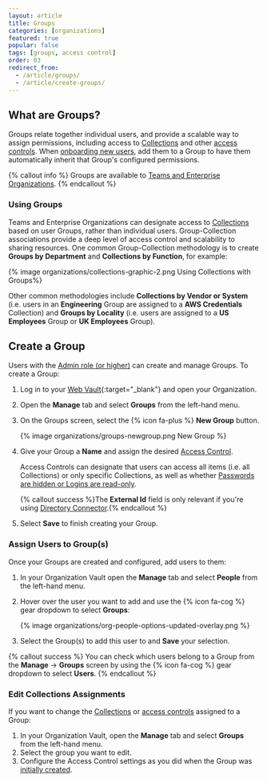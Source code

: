 ```yaml
---
layout: article
title: Groups
categories: [organizations]
featured: true
popular: false
tags: [groups, access control]
order: 03
redirect_from:
  - /article/groups/
  - /article/create-groups/
---
```


## What are Groups?

Groups relate together individual users, and provide a scalable way to assign permissions, including access to [Collections]({{site.baseurl}}/article/about-collections) and other [access controls]({{site.baseurl}}/article/user-types-access-control/#access-control). When [onboarding new users]({{site.baseurl}}/article/managing-users/), add them to a Group to have them automatically inherit that Group's configured permissions.

{% callout info %}
Groups are available to [Teams and Enterprise Organizations]({{site.baseurl}}/article/about-organizations/#types-of-organizations).
{% endcallout %}

### Using Groups

Teams and Enterprise Organizations can designate access to [Collections]({{site.baseurl}}/article/about-collections/) based on user Groups, rather than individual users. Group-Collection associations provide a deep level of access control and scalability to sharing resources. One common Group-Collection methodology is to create **Groups by Department** and **Collections by Function**, for example:

{% image organizations/collections-graphic-2.png Using Collections with Groups%}

Other common methodologies include **Collections by Vendor or System** (i.e. users in an **Engineering** Group are assigned to a **AWS Credentials** Collection) and **Groups by Locality** (i.e. users are assigned to a **US Employees** Group or **UK Employees** Group).

## Create a Group

Users with the [Admin role (or higher)]({{site.baseurl}}/article/user-types-access-control/#user-types) can create and manage Groups. To create a Group:

1. Log in to your [Web Vault](https://vault.bitwarden.com){:target="\_blank"} and open your Organization.
2. Open the **Manage** tab and select **Groups** from the left-hand menu.
3. On the Groups screen, select the {% icon fa-plus %} **New Group** button.

   {% image organizations/groups-newgroup.png New Group %}
4. Give your Group a **Name** and assign the desired [Access Control]({{site.baseurl}}/article/user-types-access-control/#access-control).

   Access Controls can designate that users can access all items (i.e. all Collections) or only specific Collections, as well as whether [Passwords are hidden or Logins are read-only]({{site.baseurl}}/article/user-types-access-control/#granular-access-control).

   {% callout success %}The **External Id** field is only relevant if you're using [Directory Connector]({{site.baseurl}}/article/directory-sync/).{% endcallout %}
5. Select **Save** to finish creating your Group.

### Assign Users to Group(s)

Once your Groups are created and configured, add users to them:

1. In your Organization Vault open the **Manage** tab and select **People** from the left-hand menu.
2. Hover over the user you want to add and use the {% icon fa-cog %} gear dropdown to select **Groups**:

   {% image organizations/org-people-options-updated-overlay.png %}
3. Select the Group(s) to add this user to and **Save** your selection.

{% callout success %}
You can check which users belong to a Group from the **Manage** &rarr; **Groups** screen by using the {% icon fa-cog %} gear dropdown to select **Users**.
{% endcallout %}

### Edit Collections Assignments

If you want to change the [Collections]({{site.baseurl}}/article/about-collections/) or [access controls]({{site.baseurl}}/article/user-types-access-control/#access-control) assigned to a Group:

1. In your Organization Vault, open the **Manage** tab and select **Groups** from the left-hand menu.
2. Select the group you want to edit.
3. Configure the Access Control settings as you did when the Group was [initially created](#create-a-group).
